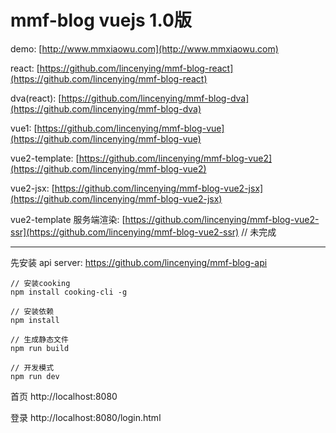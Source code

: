 # mmf-blog vuejs 1.0版

demo: [http://www.mmxiaowu.com](http://www.mmxiaowu.com)

react: [https://github.com/lincenying/mmf-blog-react](https://github.com/lincenying/mmf-blog-react)

dva(react): [https://github.com/lincenying/mmf-blog-dva](https://github.com/lincenying/mmf-blog-dva)

vue1: [https://github.com/lincenying/mmf-blog-vue](https://github.com/lincenying/mmf-blog-vue)

vue2-template: [https://github.com/lincenying/mmf-blog-vue2](https://github.com/lincenying/mmf-blog-vue2)

vue2-jsx: [https://github.com/lincenying/mmf-blog-vue2-jsx](https://github.com/lincenying/mmf-blog-vue2-jsx)

vue2-template 服务端渲染: [https://github.com/lincenying/mmf-blog-vue2-ssr](https://github.com/lincenying/mmf-blog-vue2-ssr) // 未完成

---

先安装 api server: https://github.com/lincenying/mmf-blog-api

```
// 安装cooking
npm install cooking-cli -g

// 安装依赖
npm install

// 生成静态文件
npm run build

// 开发模式
npm run dev

```

首页
http://localhost:8080

登录
http://localhost:8080/login.html
